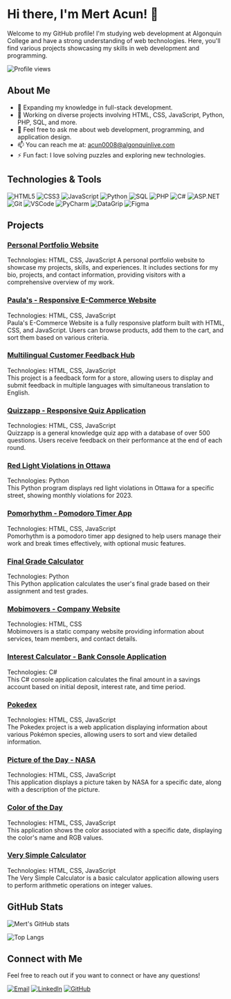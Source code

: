 # Hi there, I'm Mert Acun! 👋

Welcome to my GitHub profile! I'm studying web development at Algonquin College and have a strong understanding of web technologies. Here, you'll find various projects showcasing my skills in web development and programming.

![Profile views](https://komarev.com/ghpvc/?username=mertacun&color=brightgreen)

## About Me

- 🌱 Expanding my knowledge in full-stack development.
- 🔭 Working on diverse projects involving HTML, CSS, JavaScript, Python, PHP, SQL, and more.
- 💬 Feel free to ask me about web development, programming, and application design.
- 📫 You can reach me at: acun0008@algonquinlive.com
- ⚡ Fun fact: I love solving puzzles and exploring new technologies.

## Technologies & Tools

![HTML5](https://img.shields.io/badge/-HTML5-E34F26?style=flat-square&logo=html5&logoColor=white)
![CSS3](https://img.shields.io/badge/-CSS3-1572B6?style=flat-square&logo=css3)
![JavaScript](https://img.shields.io/badge/-JavaScript-F7DF1E?style=flat-square&logo=javascript&logoColor=black)
![Python](https://img.shields.io/badge/-Python-3776AB?style=flat-square&logo=python&logoColor=white)
![SQL](https://img.shields.io/badge/-SQL-4479A1?style=flat-square&logo=MySQL&logoColor=white)
![PHP](https://img.shields.io/badge/-PHP-777BB4?style=flat-square&logo=php&logoColor=white)
![C#](https://img.shields.io/badge/-C%23-239120?style=flat-square&logo=c-sharp&logoColor=white)
![ASP.NET](https://img.shields.io/badge/-ASP.NET-512BD4?style=flat-square&logo=dot-net&logoColor=white)
![Git](https://img.shields.io/badge/-Git-F05032?style=flat-square&logo=git&logoColor=white)
![VSCode](https://img.shields.io/badge/-VSCode-007ACC?style=flat-square&logo=visual-studio-code&logoColor=white)
![PyCharm](https://img.shields.io/badge/-PyCharm-000000?style=flat-square&logo=pycharm&logoColor=white)
![DataGrip](https://img.shields.io/badge/-DataGrip-000000?style=flat-square&logo=datagrip&logoColor=white)
![Figma](https://img.shields.io/badge/-Figma-F24E1E?style=flat-square&logo=figma&logoColor=white)

## Projects

### [Personal Portfolio Website](https://github.com/mertacun/mertacun.github.io)
Technologies: HTML, CSS, JavaScript
A personal portfolio website to showcase my projects, skills, and experiences. It includes sections for my bio, projects, and contact information, providing visitors with a comprehensive overview of my work.

### [Paula's - Responsive E-Commerce Website](https://github.com/mertacun/paula-s-ecommerce-website)
Technologies: HTML, CSS, JavaScript  
Paula's E-Commerce Website is a fully responsive platform built with HTML, CSS, and JavaScript. Users can browse products, add them to the cart, and sort them based on various criteria. 

### [Multilingual Customer Feedback Hub](https://github.com/mertacun/multilingual-feedback)
Technologies: HTML, CSS, JavaScript  
This project is a feedback form for a store, allowing users to display and submit feedback in multiple languages with simultaneous translation to English.

### [Quizzapp - Responsive Quiz Application](https://github.com/mertacun/quizzapp)
Technologies: HTML, CSS, JavaScript  
Quizzapp is a general knowledge quiz app with a database of over 500 questions. Users receive feedback on their performance at the end of each round.

### [Red Light Violations in Ottawa](https://github.com/mertacun/Ottawa-red-light-camera-violations)
Technologies: Python  
This Python program displays red light violations in Ottawa for a specific street, showing monthly violations for 2023.

### [Pomorhythm - Pomodoro Timer App](https://github.com/mertacun/pomodoro-timer)
Technologies: HTML, CSS, JavaScript  
Pomorhythm is a pomodoro timer app designed to help users manage their work and break times effectively, with optional music features.

### [Final Grade Calculator](https://github.com/mertacun/final-grade-calculator)
Technologies: Python  
This Python application calculates the user's final grade based on their assignment and test grades.

### [Mobimovers - Company Website](https://github.com/mertacun/mobimovers-company-page)
Technologies: HTML, CSS  
Mobimovers is a static company website providing information about services, team members, and contact details.

### [Interest Calculator - Bank Console Application](https://github.com/mertacun/saving-accounts)
Technologies: C#  
This C# console application calculates the final amount in a savings account based on initial deposit, interest rate, and time period.

### [Pokedex](https://github.com/mertacun/pokedex)
Technologies: HTML, CSS, JavaScript  
The Pokedex project is a web application displaying information about various Pokémon species, allowing users to sort and view detailed information.

### [Picture of the Day - NASA](https://github.com/mertacun/nasa-picture-of-the-day)
Technologies: HTML, CSS, JavaScript  
This application displays a picture taken by NASA for a specific date, along with a description of the picture.

### [Color of the Day](https://github.com/mertacun/color-of-the-day)
Technologies: HTML, CSS, JavaScript  
This application shows the color associated with a specific date, displaying the color's name and RGB values.

### [Very Simple Calculator](https://github.com/mertacun/simple-calculator)
Technologies: HTML, CSS, JavaScript  
The Very Simple Calculator is a basic calculator application allowing users to perform arithmetic operations on integer values.

## GitHub Stats

![Mert's GitHub stats](https://github-readme-stats.vercel.app/api?username=mertacun&show_icons=true&theme=radical)

![Top Langs](https://github-readme-stats.vercel.app/api/top-langs/?username=mertacun&layout=compact&theme=radical)

## Connect with Me

Feel free to reach out if you want to connect or have any questions!

[![Email](https://img.shields.io/badge/Email-D14836?style=flat-square&logo=gmail&logoColor=white)](mailto:acun0008@algonquinlive.com)
[![LinkedIn](https://img.shields.io/badge/LinkedIn-blue?style=flat-square&logo=linkedin&logoColor=white)](https://www.linkedin.com/in/mert-acun)
[![GitHub](https://img.shields.io/badge/GitHub-black?style=flat-square&logo=github&logoColor=white)](https://github.com/mertacun)

